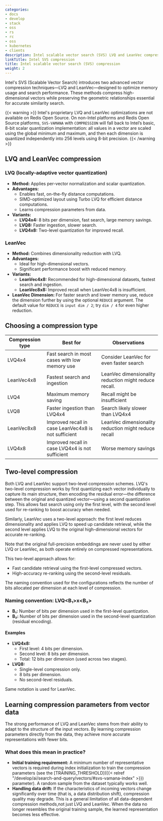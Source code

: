 ```yaml
---
categories:
- docs
- develop
- stack
- oss
- rs
- rc
- oss
- kubernetes
- clients
description: Intel scalable vector search (SVS) LVQ and LeanVec compression
linkTitle: Intel SVS compression
title: Intel scalable vector search (SVS) compression
weight: 2
---
```


Intel's SVS (Scalable Vector Search) introduces two advanced vector compression techniques&mdash;LVQ and LeanVec&mdash;designed to optimize memory usage and search performance. These methods compress high-dimensional vectors while preserving the geometric relationships essential for accurate similarity search.

{{< warning >}}
Intel's proprietary LVQ and LeanVec optimizations are not available on Redis Open Source. On non-Intel platforms and Redis Open Source platforms, `SVS-VAMANA` with `COMPRESSION` will fall back to Intel’s basic, 8-bit scalar quantization implementation: all values in a vector are scaled using the global minimum and maximum, and then each dimension is quantized independently into 256 levels using 8-bit precision.
{{< /warning >}}

## LVQ and LeanVec compression

### LVQ (locally-adaptive vector quantization)

* **Method:** Applies per-vector normalization and scalar quantization.
* **Advantages:**
    * Enables fast, on-the-fly distance computations.
    * SIMD-optimized layout using Turbo LVQ for efficient distance computations.
    * Learns compression parameters from data.
* **Variants:**
    * **LVQ4x4:** 8 bits per dimension, fast search, large memory savings.
    * **LVQ8:** Faster ingestion, slower search.
    * **LVQ4x8:** Two-level quantization for improved recall.

### LeanVec

* **Method:** Combines dimensionality reduction with LVQ.
* **Advantages:**
    * Ideal for high-dimensional vectors.
    * Significant performance boost with reduced memory.
* **Variants:**
    * **LeanVec4x8:** Recommended for high-dimensional datasets, fastest search and ingestion.
    * **LeanVec8x8:** Improved recall when LeanVec4x8 is insufficient.
* **LeanVec Dimension:** For faster search and lower memory use, reduce the dimension further by using the optional `REDUCE` argument. The default value for `REDUCE` is `input dim / 2`; try `dim / 4` for even higher reduction.

## Choosing a compression type

| Compression type | Best for | Observations |
|------------------|----------|--------------|
| LVQ4x4 | Fast search in most cases with low memory use | Consider LeanVec for even faster search |
| LeanVec4x8 | Fastest search and ingestion | LeanVec dimensionality reduction might reduce recall. |
| LVQ4 | Maximum memory saving | Recall might be insufficient |
| LVQ8 | Faster ingestion than LVQ4x4 | Search likely slower than LVQ4x4 |
| LeanVec8x8 | Improved recall in case LeanVec4x8 is not sufficient | LeanVec dimensionality reduction might reduce recall |
| LVQ4x8 | Improved recall in case LVQ4x4 is not sufficient | Worse memory savings |

## Two-level compression

Both LVQ and LeanVec support two-level compression schemes. LVQ's two-level compression works by first quantizing each vector individually to capture its main structure, then encoding the residual error&mdash;the difference between the original and quantized vector&mdash;using a second quantization step. This allows fast search using only the first level, with the second level used for re-ranking to boost accuracy when needed.

Similarly, LeanVec uses a two-level approach: the first level reduces dimensionality and applies LVQ to speed up candidate retrieval, while the second level applies LVQ to the original high-dimensional vectors for accurate re-ranking.

Note that the original full-precision embeddings are never used by either LVQ or LeanVec, as both operate entirely on compressed representations.

This two-level approach allows for:

* Fast candidate retrieval using the first-level compressed vectors.
* High-accuracy re-ranking using the second-level residuals.

The naming convention used for the configurations reflects the number of bits allocated per dimension at each level of compression.

### Naming convention: LVQ<B₁>x<B₂>

* **B₁:** Number of bits per dimension used in the first-level quantization.
* **B₂:** Number of bits per dimension used in the second-level quantization (residual encoding).

#### Examples

* **LVQ4x8:**
    * First level: 4 bits per dimension.
    * Second level: 8 bits per dimension.
    * Total: 12 bits per dimension (used across two stages).
* **LVQ8:**
    * Single-level compression only.
    * 8 bits per dimension.
    * No second-level residuals.

Same notation is used for LeanVec.

## Learning compression parameters from vector data

The strong performance of LVQ and LeanVec stems from their ability to adapt to the structure of the input vectors. By learning compression parameters directly from the data, they achieve more accurate representations with fewer bits.

### What does this mean in practice?

* **Initial training requirement:**
    A minimum number of representative vectors is required during index initialization to train the compression parameters (see the [TRAINING_THRESHOLD]({{< relref "/develop/ai/search-and-query/vectors/#svs-vamana-index" >}}) parameter). A random sample from the dataset typically works well.
* **Handling data drift:**
    If the characteristics of incoming vectors change significantly over time (that is, a data distribution shift), compression quality may degrade. This is a general limitation of all data-dependent compression methods,not just LVQ and LeanVec. When the data no longer resembles the original training sample, the learned representation becomes less effective.

